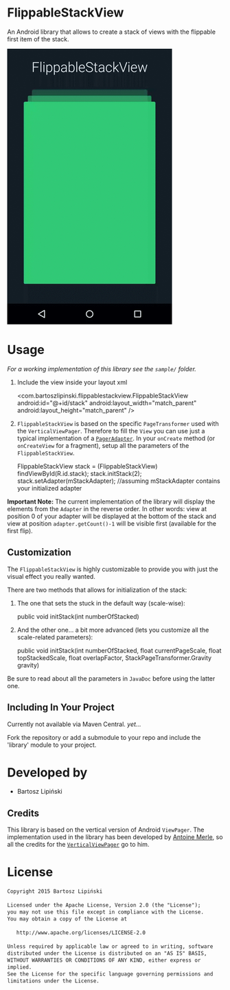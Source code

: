 FlippableStackView
===============
An Android library that allows to create a stack of views with the flippable first item of the stack.

![ ](/FlippableStackView.gif)


Usage
=====
*For a working implementation of this library see the `sample/` folder.*

  1. Include the view inside your layout xml

        <com.bartoszlipinski.flippablestackview.FlippableStackView
            android:id="@+id/stack"
            android:layout_width="match_parent"
            android:layout_height="match_parent" />

  2. `FlippableStackView` is based on the specific `PageTransformer` used with the `VerticalViewPager`. Therefore to fill the `View` you can use just a typical implementation of a [`PagerAdapter`][3]. In your `onCreate` method (or `onCreateView` for a fragment), setup all the parameters of the `FlippableStackView`.

        FlippableStackView stack = (FlippableStackView) findViewById(R.id.stack);
        stack.initStack(2);
        stack.setAdapter(mStackAdapter);
        	//assuming mStackAdapter contains your initialized adapter

**Important Note:**
The current implementation of the library will display the elements from the `Adapter` in the reverse order. In other words: view at position 0 of your adapter will be displayed at the bottom of the stack and view at position `adapter.getCount()-1` will be visible first (available for the first flip).

Customization
-------------
The `FlippableStackView` is highly customizable to provide you with just the visual effect you really wanted.

There are two methods that allows for initialization of the stack:

  1. The one that sets the stuck in the default way (scale-wise): 
 
        public void initStack(int numberOfStacked)
 
  2. And the other one... a bit more advanced (lets you customize all the scale-related parameters):
 
        public void initStack(int numberOfStacked, float currentPageScale, float topStackedScale, float overlapFactor, StackPageTransformer.Gravity gravity) 

 Be sure to read about all the parameters in `JavaDoc` before using the latter one.

Including In Your Project
-------------------------
Currently not available via Maven Central. *yet...*

Fork the repository or add a submodule to your repo and include the 'library' module to your project.

Developed by
==========
 * Bartosz Lipiński

Credits
-------
This library is based on the vertical version of Android `ViewPager`. 
The implementation used in the library has been developed by [Antoine Merle][1], so all the credits for the [`VerticalViewPager`][2] go to him.


License
======

    Copyright 2015 Bartosz Lipiński
    
    Licensed under the Apache License, Version 2.0 (the "License");
    you may not use this file except in compliance with the License.
    You may obtain a copy of the License at

       http://www.apache.org/licenses/LICENSE-2.0

    Unless required by applicable law or agreed to in writing, software
    distributed under the License is distributed on an "AS IS" BASIS,
    WITHOUT WARRANTIES OR CONDITIONS OF ANY KIND, either express or implied.
    See the License for the specific language governing permissions and
    limitations under the License.


 [1]: https://github.com/castorflex
 [2]: https://github.com/castorflex/VerticalViewPager
 [3]: http://developer.android.com/reference/android/support/v4/view/PagerAdapter.html
